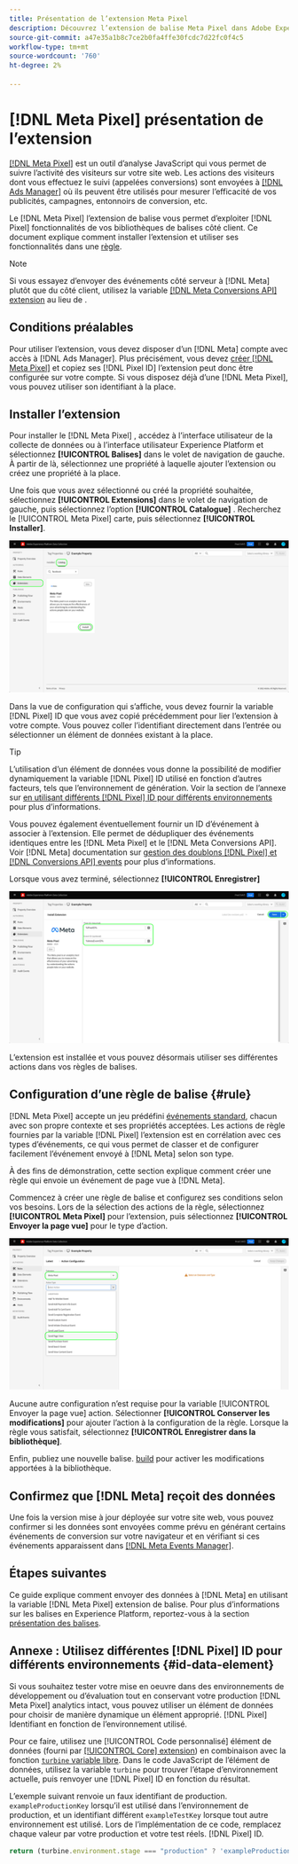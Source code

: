 ```yaml
---
title: Présentation de l’extension Meta Pixel
description: Découvrez l’extension de balise Meta Pixel dans Adobe Experience Platform.
source-git-commit: a47e35a1b8c7ce2b0fa4ffe30fcdc7d22fc0f4c5
workflow-type: tm+mt
source-wordcount: '760'
ht-degree: 2%

---
```


# [!DNL Meta Pixel] présentation de l’extension

[[!DNL Meta Pixel]](https://developers.facebook.com/docs/meta-pixel/) est un outil d’analyse JavaScript qui vous permet de suivre l’activité des visiteurs sur votre site web. Les actions des visiteurs dont vous effectuez le suivi (appelées conversions) sont envoyées à [[!DNL Ads Manager]](https://www.facebook.com/business/tools/ads-manager) où ils peuvent être utilisés pour mesurer l’efficacité de vos publicités, campagnes, entonnoirs de conversion, etc.

Le [!DNL Meta Pixel] l’extension de balise vous permet d’exploiter [!DNL Pixel] fonctionnalités de vos bibliothèques de balises côté client. Ce document explique comment installer l’extension et utiliser ses fonctionnalités dans une [règle](../../../ui/managing-resources/rules.md).

>[!NOTE]
>
>Si vous essayez d’envoyer des événements côté serveur à [!DNL Meta] plutôt que du côté client, utilisez la variable [[!DNL Meta Conversions API] extension](../../server/meta/overview.md) au lieu de .

## Conditions préalables

Pour utiliser l’extension, vous devez disposer d’un [!DNL Meta] compte avec accès à [!DNL Ads Manager]. Plus précisément, vous devez [créer [!DNL Meta Pixel]](https://www.facebook.com/business/help/952192354843755) et copiez ses [!DNL Pixel ID] l’extension peut donc être configurée sur votre compte. Si vous disposez déjà d’une [!DNL Meta Pixel], vous pouvez utiliser son identifiant à la place.

## Installer l’extension

Pour installer le [!DNL Meta Pixel] , accédez à l’interface utilisateur de la collecte de données ou à l’interface utilisateur Experience Platform et sélectionnez **[!UICONTROL Balises]** dans le volet de navigation de gauche. À partir de là, sélectionnez une propriété à laquelle ajouter l’extension ou créez une propriété à la place.

Une fois que vous avez sélectionné ou créé la propriété souhaitée, sélectionnez **[!UICONTROL Extensions]** dans le volet de navigation de gauche, puis sélectionnez l’option **[!UICONTROL Catalogue]** . Recherchez le [!UICONTROL Meta Pixel] carte, puis sélectionnez **[!UICONTROL Installer]**.

![Le [!UICONTROL Installer] sélectionné pour l’option [!UICONTROL Meta Pixel] dans l’interface utilisateur de la collecte de données.](../../../images/extensions/client/meta/install.png)

Dans la vue de configuration qui s’affiche, vous devez fournir la variable [!DNL Pixel] ID que vous avez copié précédemment pour lier l’extension à votre compte. Vous pouvez coller l’identifiant directement dans l’entrée ou sélectionner un élément de données existant à la place.

>[!TIP]
>
>L’utilisation d’un élément de données vous donne la possibilité de modifier dynamiquement la variable [!DNL Pixel] ID utilisé en fonction d’autres facteurs, tels que l’environnement de génération. Voir la section de l’annexe sur [en utilisant différents [!DNL Pixel] ID pour différents environnements](#id-data-element) pour plus d’informations.

Vous pouvez également éventuellement fournir un ID d’événement à associer à l’extension. Elle permet de dédupliquer des événements identiques entre les [!DNL Meta Pixel] et le [!DNL Meta Conversions API]. Voir [!DNL Meta] documentation sur [gestion des doublons [!DNL Pixel] et [!DNL Conversions API] events](https://developers.facebook.com/docs/marketing-api/conversions-api/deduplicate-pixel-and-server-events/) pour plus d’informations.

Lorsque vous avez terminé, sélectionnez **[!UICONTROL Enregistrer]**

![Le [!DNL Pixel] ID fourni en tant qu’élément de données dans la vue de configuration de l’extension.](../../../images/extensions/client/meta/configure.png)

L’extension est installée et vous pouvez désormais utiliser ses différentes actions dans vos règles de balises.

## Configuration d’une règle de balise {#rule}

[!DNL Meta Pixel] accepte un jeu prédéfini [événements standard](https://www.facebook.com/business/help/402791146561655), chacun avec son propre contexte et ses propriétés acceptées. Les actions de règle fournies par la variable [!DNL Pixel] l’extension est en corrélation avec ces types d’événements, ce qui vous permet de classer et de configurer facilement l’événement envoyé à [!DNL Meta] selon son type.

À des fins de démonstration, cette section explique comment créer une règle qui envoie un événement de page vue à [!DNL Meta].

Commencez à créer une règle de balise et configurez ses conditions selon vos besoins. Lors de la sélection des actions de la règle, sélectionnez **[!UICONTROL Meta Pixel]** pour l’extension, puis sélectionnez **[!UICONTROL Envoyer la page vue]** pour le type d’action.

![Le [!UICONTROL Envoyer la page vue] type d’action sélectionné pour une règle dans l’interface utilisateur de la collecte de données.](../../../images/extensions/client/meta/select-action.png)

Aucune autre configuration n’est requise pour la variable [!UICONTROL Envoyer la page vue] action. Sélectionner **[!UICONTROL Conserver les modifications]** pour ajouter l’action à la configuration de la règle. Lorsque la règle vous satisfait, sélectionnez **[!UICONTROL Enregistrer dans la bibliothèque]**.

Enfin, publiez une nouvelle balise. [build](../../../ui/publishing/builds.md) pour activer les modifications apportées à la bibliothèque.

## Confirmez que [!DNL Meta] reçoit des données

Une fois la version mise à jour déployée sur votre site web, vous pouvez confirmer si les données sont envoyées comme prévu en générant certains événements de conversion sur votre navigateur et en vérifiant si ces événements apparaissent dans [[!DNL Meta Events Manager]](https://www.facebook.com/business/help/898185560232180).

## Étapes suivantes

Ce guide explique comment envoyer des données à [!DNL Meta] en utilisant la variable [!DNL Meta Pixel] extension de balise. Pour plus d’informations sur les balises en Experience Platform, reportez-vous à la section [présentation des balises](../../../home.md).

## Annexe : Utilisez différentes [!DNL Pixel] ID pour différents environnements {#id-data-element}

Si vous souhaitez tester votre mise en oeuvre dans des environnements de développement ou d’évaluation tout en conservant votre production [!DNL Meta Pixel] analytics intact, vous pouvez utiliser un élément de données pour choisir de manière dynamique un élément approprié. [!DNL Pixel] Identifiant en fonction de l’environnement utilisé.

Pour ce faire, utilisez une [!UICONTROL Code personnalisé] élément de données (fourni par [[!UICONTROL Core] extension](../core/overview.md)) en combinaison avec la fonction [`turbine` variable libre](../../../extension-dev/turbine.md). Dans le code JavaScript de l’élément de données, utilisez la variable `turbine` pour trouver l’étape d’environnement actuelle, puis renvoyer une [!DNL Pixel] ID en fonction du résultat.

L’exemple suivant renvoie un faux identifiant de production. `exampleProductionKey` lorsqu’il est utilisé dans l’environnement de production, et un identifiant différent `exampleTestKey` lorsque tout autre environnement est utilisé. Lors de l’implémentation de ce code, remplacez chaque valeur par votre production et votre test réels. [!DNL Pixel] ID.

```js
return (turbine.environment.stage === "production" ? 'exampleProductionKey' : 'exampleTestKey');
```

